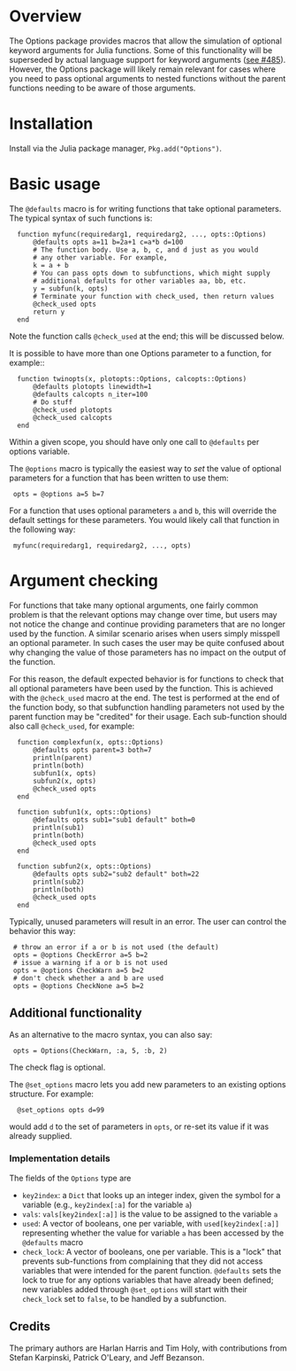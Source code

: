 # Overview

The Options package provides macros that allow the simulation of optional
keyword arguments for Julia functions. Some of this functionality will
be superseded by actual language support for keyword arguments ([see
\#485](https://github.com/JuliaLang/julia/issues/485)). However, the Options package will likely remain relevant for cases where you need to pass optional arguments to nested functions without the parent functions needing to be aware of those arguments.

# Installation

Install via the Julia package manager, `Pkg.add("Options")`.

# Basic usage

The `@defaults` macro is for writing functions that take optional parameters.  The typical syntax of such functions is:

      function myfunc(requiredarg1, requiredarg2, ..., opts::Options)
          @defaults opts a=11 b=2a+1 c=a*b d=100
          # The function body. Use a, b, c, and d just as you would
          # any other variable. For example,
          k = a + b
          # You can pass opts down to subfunctions, which might supply
          # additional defaults for other variables aa, bb, etc.
          y = subfun(k, opts)
          # Terminate your function with check_used, then return values
          @check_used opts
          return y
      end

Note the function calls `@check_used` at the end; this will be discussed below.

It is possible to have more than one Options parameter to a function, for example::

      function twinopts(x, plotopts::Options, calcopts::Options)
          @defaults plotopts linewidth=1
          @defaults calcopts n_iter=100
          # Do stuff
          @check_used plotopts
          @check_used calcopts
      end
 
Within a given scope, you should have only one call to `@defaults` per options variable.


The `@options` macro is typically the easiest way to _set_ the value of optional parameters for a function that has been written to use them:

     opts = @options a=5 b=7

For a function that uses optional parameters `a` and `b`, this will override the default settings for these parameters. You would likely call that function in the following way:

     myfunc(requiredarg1, requiredarg2, ..., opts)

# Argument checking

For functions that take many optional arguments, one fairly common problem is that the relevant options may change over time, but users may not notice the change and continue providing parameters that are no longer used by the function. A similar scenario arises when users simply misspell an optional parameter. In such cases the user may be quite confused about why changing the value of those parameters has no impact on the output of the function. 

For this reason, the default expected behavior is for functions to check that all optional parameters have been used by the function. This is achieved with the `@check_used` macro at the end. The test is performed at the end of the function body, so that subfunction handling parameters not used by the parent function may be "credited" for their usage. Each sub-function should also call `@check_used`, for example:

      function complexfun(x, opts::Options)
          @defaults opts parent=3 both=7
          println(parent)
          println(both)
          subfun1(x, opts)
          subfun2(x, opts)
          @check_used opts
      end
      
      function subfun1(x, opts::Options)
          @defaults opts sub1="sub1 default" both=0
          println(sub1)
          println(both)
          @check_used opts
      end
      
      function subfun2(x, opts::Options)
          @defaults opts sub2="sub2 default" both=22
          println(sub2)
          println(both)
          @check_used opts
      end     
     
 Typically, unused parameters will result in an error. The user can control the behavior this way:

     # throw an error if a or b is not used (the default)
     opts = @options CheckError a=5 b=2
     # issue a warning if a or b is not used
     opts = @options CheckWarn a=5 b=2
     # don't check whether a and b are used
     opts = @options CheckNone a=5 b=2

## Additional functionality

As an alternative to the macro syntax, you can also say:

     opts = Options(CheckWarn, :a, 5, :b, 2)

The check flag is optional.

The `@set_options` macro lets you add new parameters to an existing options structure.  For example:

      @set_options opts d=99

would add `d` to the set of parameters in `opts`, or re-set its value if it was already supplied.

### Implementation details

The fields of the `Options` type are

- `key2index`: a `Dict` that looks up an integer index, given the symbol for a variable (e.g., `key2index[:a]` for the variable `a`)
- `vals`: `vals[key2index[:a]]` is the value to be assigned to the variable `a`
- `used`: A vector of booleans, one per variable, with `used[key2index[:a]]` representing whether the value for variable `a` has been accessed by the `@defaults` macro
- `check_lock`: A vector of booleans, one per variable. This is a "lock" that prevents sub-functions from complaining that they did not access variables that were intended for the parent function. `@defaults` sets the lock to true for any options variables that have already been defined; new variables added through `@set_options` will start with their `check_lock` set to `false`, to be handled by a subfunction.

## Credits

The primary authors are Harlan Harris and Tim Holy, with contributions from Stefan Karpinski, Patrick O'Leary, and Jeff Bezanson.
